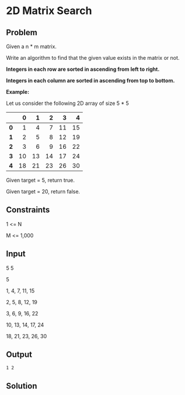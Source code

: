 # 2D Matrix Search

## Problem

Given a n * m matrix.

Write an algorithm to find that the given value exists in the matrix or not.

**Integers in each row are sorted in ascending from left to right.**

**Integers in each column are sorted in ascending from top to bottom.**

**Example:**

Let us consider the following 2D array of size 5 * 5

|    |  0 |  1 |  2 |  3 |  4 |
|----|---:|---:|---:|---:|---:|
|  **0** |  1 |  4 |  7 | 11 | 15 |
|  **1** |  2 |  5 |  8 | 12 | 19 |
|  **2** |  3 |  6 |  9 | 16 | 22 |
|  **3** | 10 | 13 | 14 | 17 | 24 |
|  **4** | 18 | 21 | 23 | 26 | 30 |

Given target = 5, return true.

Given target = 20, return false.

## Constraints

1 <= N

M <= 1,000

## Input

5 5

5

1, 4, 7, 11, 15

2, 5, 8, 12, 19

3, 6, 9, 16, 22

10, 13, 14, 17, 24

18, 21, 23, 26, 30

## Output

`1 2`

## Solution
